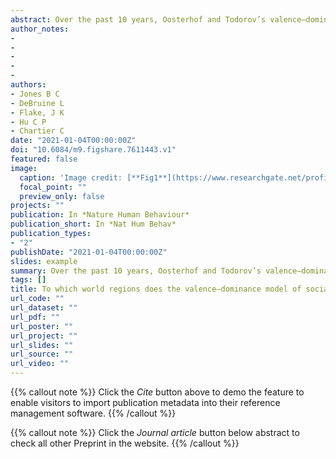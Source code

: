 ```yaml
---
abstract: Over the past 10 years, Oosterhof and Todorov’s valence–dominance model has emerged as the most prominent account of how people evaluate faces on social dimensions. In this model, two dimensions (valence and dominance) underpin social judgements of faces. Because this model has primarily been developed and tested in Western regions, it is unclear whether these findings apply to other regions. We addressed this question by replicating Oosterhof and Todorov’s methodology across 11 world regions, 41 countries and 11,570 participants. When we used Oosterhof and Todorov’s original analysis strategy, the valence–dominance model generalized across regions. When we used an alternative methodology to allow for correlated dimensions, we observed much less generalization. Collectively, these results suggest that, while the valence–dominance model generalizes very well across regions when dimensions are forced to be orthogonal, regional differences are revealed when we use different extraction methods and correlate and rotate the dimension reduction solution.
author_notes:
- 
- 
- 
- 
- 
authors:
- Jones B C
- DeBruine L
- Flake, J K
- Hu C P
- Chartier C
date: "2021-01-04T00:00:00Z"
doi: "10.6084/m9.figshare.7611443.v1"
featured: false
image:
  caption: 'Image credit: [**Fig1**](https://www.researchgate.net/profile/Jackson-Lu-2/publication/348250044/figure/tbl4/AS:982184630448130@1611182472068/Factor-congruence-for-each-regions-PCa.png)'
  focal_point: ""
  preview_only: false
projects: ""
publication: In *Nature Human Behaviour*
publication_short: In *Nat Hum Behav*
publication_types: 
- "2"
publishDate: "2021-01-04T00:00:00Z"
slides: example
summary: Over the past 10 years, Oosterhof and Todorov’s valence–dominance model has emerged as the most prominent account of how people evaluate faces on social dimensions. In this model, two dimensions (valence and dominance) underpin social judgements of faces. 
tags: []
title: To which world regions does the valence–dominance model of social perception apply?
url_code: ""
url_dataset: ""
url_pdf: ""
url_poster: ""
url_project: ""
url_slides: ""
url_source: ""
url_video: ""
---
```


{{% callout note %}}
Click the _Cite_ button above to demo the feature to enable visitors to import publication metadata into their reference management software.
{{% /callout %}}

{{% callout note %}}
Click the _Journal article_ button below abstract to check all other Preprint in the website.
{{% /callout %}}
